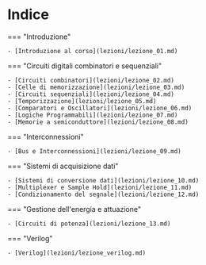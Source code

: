 # Indice

=== "Introduzione"

    - [Introduzione al corso](lezioni/lezione_01.md)

=== "Circuiti digitali combinatori e sequenziali"
    
    - [Circuiti combinatori](lezioni/lezione_02.md)
    - [Celle di memorizzazione](lezioni/lezione_03.md)
    - [Circuiti sequenziali](lezioni/lezione_04.md)
    - [Temporizzazione](lezioni/lezione_05.md)
    - [Comparatori e Oscillatori](lezioni/lezione_06.md)
    - [Logiche Programmabili](lezioni/lezione_07.md)
    - [Memorie a semiconduttore](lezioni/lezione_08.md)

=== "Interconnessioni"

    - [Bus e Interconnessioni](lezioni/lezione_09.md)

=== "Sistemi di acquisizione dati"

    - [Sistemi di conversione dati](lezioni/lezione_10.md)
    - [Multiplexer e Sample Hold](lezioni/lezione_11.md)
    - [Condizionamento del segnale](lezioni/lezione_12.md)

=== "Gestione  dell'energia e attuazione"

    - [Circuiti di potenza](lezioni/lezione_13.md)

=== "Verilog" 

    - [Verilog](lezioni/lezione_verilog.md)
